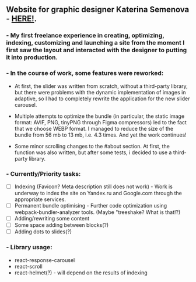 ## Website for graphic designer **Katerina Semenova** - [HERE!](https://katerinasemenova.ru).
### - My first freelance experience in creating, optimizing, indexing, customizing and launching a site from the moment I first saw the layout and interacted with the designer to putting it into production.

### - In the course of work, some features  were reworked:
* At first, the slider was written from scratch, without a third-party library, but there were problems with the dynamic
  implementation of images in adaptive, so I had to completely rewrite the application for the new slider carousel.

* Multiple attempts to optimize the bundle (in particular, the static image format: AVIF, PNG, tinyPNG through Figma
  compressors) led to the fact that we choose WEBP format. I managed to reduce the size of the bundle from 56 mb
  to 13 mb, i.e. 4.3 times. And yet the work continues!

* Some minor scrolling changes to the #about section. At first, the function was also written, but after some tests, i decided to use a third-party library.


### - Currently/Priority tasks:
- [ ] Indexing (Favicon? Meta description still does not work) - Work is underway to index the site on Yandex.ru and Google.com through the appropriate services.
- [ ] Permanent bundle optimising - Further code optimization using webpack-bundler-analyzer tools. (Maybe "treeshake? What is that!?)
- [ ] Adding/rewriting some content
- [ ] Some space adding between blocks(?)
- [ ] Adding dots to slides(?)

### - Library usage:
* react-response-carousel
* react-scroll
* react-helmet(?) - will depend on the results of indexing